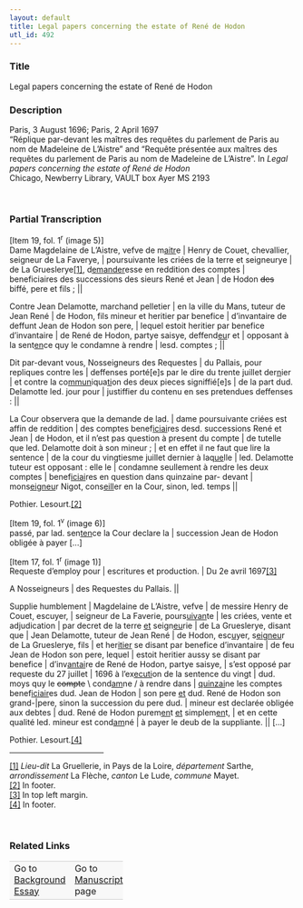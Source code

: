 ```yaml
---  
layout: default  
title: Legal papers concerning the estate of René de Hodon  
utl_id: 492
---
```


### Title

Legal papers concerning the estate of René de Hodon

### Description

<p>Paris, 3 August 1696; Paris, 2 April 1697<br />
“Réplique par-devant les maîtres des requêtes du parlement de Paris au nom de Madeleine de L’Aistre” and “Requête présentée aux maîtres des requêtes du parlement de Paris au nom de Madeleine de L’Aistre”. In<em> Legal papers concerning the estate of René de Hodon</em><br />
Chicago, Newberry Library, VAULT box Ayer MS 2193</p>
<p> </p>


### Partial Transcription

<p>[Item 19, fol. 1<sup>r</sup> (image 5)]<br />
Dame Magdelaine de L’Aistre, vefve de m<u>aitr</u>e | Henry de Couet, chevallier, seigneur de La Faverye, | poursuivante les criées de la terre et seigneurye | de La Grueslerye<a href="#_ftn1" name="_ftnref1" title="" id="_ftnref1">[1]</a>, d<u>emander</u>esse en reddition des comptes | beneficiaires des successions des sieurs René et Jean | de Hodon <s>des</s> biffé, pere et fils ; ||</p>
<p>Contre Jean Delamotte, marchand pelletier | en la ville du Mans, tuteur de Jean René | de Hodon, fils mineur et heritier par benefice | d’invantaire de deffunt Jean de Hodon son pere, | lequel estoit heritier par benefice d’invantaire | de René de Hodon, partye saisye, deffend<u>eu</u>r et | opposant à la sent<u>en</u>ce quy le condamne à rendre | lesd. comptes ; ||</p>
<p>Dit par-devant vous, Nosseigneurs des Requestes | du Pallais, pour repliques contre les | deffenses porté[e]s par le dire du trente juillet der<u>n</u>ier | et contre la co<u>mmun</u>iqua<u>ti</u>on des deux pieces signiffié[e]s | de la part dud. Delamotte led. jour pour | justiffier du contenu en ses pretendues deffenses : ||</p>
<p>La Cour observera que la demande de lad. | dame poursuivante criées est affin de reddition | des comptes benef<u>iciai</u>res desd. successions René et Jean | de Hodon, et il n’est pas question à present du compte | de tutelle que led. Delamotte doit à son mineur ; | et en effet il ne faut que lire la sentence | de la cour du vingtiesme juillet dernier à laq<u>ue</u>lle | led. Delamotte tuteur est opposant : elle le | condamne seullement à rendre les deux comptes | benef<u>iciai</u>res en question dans quinzaine par- devant | mons<u>eigneu</u>r Nigot, cons<u>eill</u>er en la Cour, sinon, led. temps ||</p>
<p>Pothier. Lesourt.<a href="#_ftn2" name="_ftnref2" title="" id="_ftnref2">[2]</a></p>
<p>[Item 19, fol. 1<sup>v</sup> (image 6)]<br />
passé, par lad. sen<u>ten</u>ce la Cour declare la | succession Jean de Hodon obligée à payer [...]</p>
<p>[Item 17, fol. 1<sup>r</sup> (image 1)]<br />
Requeste d’employ pour | escritures et production. | Du 2e avril 1697<a href="#_ftn3" name="_ftnref3" title="" id="_ftnref3">[3]</a></p>
<p>A Nosseigneurs | des Requestes du Pallais. ||</p>
<p>Supplie humblement | Magdelaine de L’Aistre, vefve | de messire Henry de Couet, escuyer, | seigneur de La Faverie, pours<u>uivan</u>te | les criées, vente et adjudication | par decret de la terre <u>et</u> seign<u>eu</u>rie | de La Grueslerye, disant que | Jean Delamotte, tuteur de Jean René | de Hodon, esc<u>u</u>yer, s<u>eigneu</u>r de La Grueslerye, fils | et her<u>itier</u> se disant par benefice d’invantaire | de feu Jean de Hodon son pere, lequel | estoit heritier aussy se disant par benefice | d’inv<u>antai</u>re de René de Hodon, partye saisye, | s’est opposé par requeste du 27 juillet | 1696 à l’ex<u>ecuti</u>on de la sentence du vingt | dud. moys quy le <s>compte</s> \ cond<u>am</u>ne / à rendre dans | <u>quinzai</u>ne les comptes benef<u>iciair</u>es dud. Jean de Hodon | son pere <u>et</u> dud. René de Hodon son grand-|pere, sinon la succession du pere dud. | mineur est declarée obligée aux debtes | dud. René de Hodon purem<u>en</u>t <u>et</u> simplem<u>en</u>t, | et en cette qualité led. mineur est cond<u>am</u>né | à payer le deub de la suppliante. || [...]</p>
<p>Pothier. Lesourt.<a href="#_ftn4" name="_ftnref4" title="" id="_ftnref4">[4]</a></p>
<div>
<hr align="left" size="1" width="33%" /><div id="ftn1">
<a href="#_ftnref1" name="_ftn1" title="" id="_ftn1">[1]</a> <em>Lieu-dit </em>La Gruellerie, in Pays de la Loire, <em>département</em> Sarthe, <em>arrondissement</em> La Flèche,<em> canton</em> Le Lude, <em>commune</em> Mayet.
</div>
<div id="ftn2">
<a href="#_ftnref2" name="_ftn2" title="" id="_ftn2">[2]</a> In footer.
</div>
<div id="ftn3">
<a href="#_ftnref3" name="_ftn3" title="" id="_ftn3">[3]</a> In top left margin.
</div>
<div id="ftn4">
<a href="#_ftnref4" name="_ftn4" title="" id="_ftn4">[4]</a> In footer.
<p> </p>
</div>
</div>


### Related Links

<table border="0.5" cellpadding="1" cellspacing="1" style="width: 200px; background-color:#F8F8F8;">
    <tbody style="border-color:#ccc">
        <tr style="border-color:#ccc">
            <td>Go to <a href="https://centerfordigitalhumanities.github.io/Newberry-French-paleography/essay/492" target="_blank">Background Essay</a></td>
            <td>Go to <a href="https://centerfordigitalhumanities.github.io/Newberry-French-paleography/www/record.html?id=492" target="_blank">Manuscript</a> page</td>
        </tr>
    </tbody>
</table>
